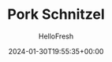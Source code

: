 ---
draft: true # Use this only for setting draft status
hidden: false # Use this to hide unwanted recipes
slug: # <post-title>
title: 'Pork Schnitzel'
description: "Coat pork in breadcrumbs and immediately become a mealtime MVP. Crispy pork is pretty much perfect in any form, but this isn’t your run-of-the-mill schnitzel. To amp up flavor, we’ve added lemon zest and garlic powder to our breadcrumb mixture, then drizzled the crispy pork chops with our new favorite condiment: creamy honey mustard sauce. Speaking of, we’re serving up sides of roasted potatoes and carrots for extra dipping, but if you broke out the spoon to scrape up leftover sauce, we wouldn’t judge."
image: https://img.hellofresh.com/f_auto,fl_lossy,q_auto,w_1200/hellofresh_s3/image/64107fa739e88291d401fbe7-70da8910.jpg
date: 2024-01-30T19:55:35+00:00
author: HelloFresh

tags: []
categories: "main course"
cuisines: "Eastern European"
allergens: ['Eggs', 'Wheat', 'Milk']

calories: 860
preptime: ['35 minutes', '10 minutes']
cooktime: # 180 = 3 Hours | In minutes
totaltime: PT35M
servings: 2

links:
  - description: "Coat pork in breadcrumbs and immediately become a mealtime MVP. Crispy pork is pretty much perfect in any form, but this isn’t your run-of-the-mill schnitzel. To amp up flavor, we’ve added lemon zest and garlic powder to our breadcrumb mixture, then drizzled the crispy pork chops with our new favorite condiment: creamy honey mustard sauce. Speaking of, we’re serving up sides of roasted potatoes and carrots for extra dipping, but if you broke out the spoon to scrape up leftover sauce, we wouldn’t judge."
    website: https://www.hellofresh.com/recipes/pork-schnitzel-65b17561a33a91ae6a3f9027
    image: https://img.hellofresh.com/f_auto,fl_lossy,q_auto,w_1200/hellofresh_s3/image/64107fa739e88291d401fbe7-70da8910.jpg
 
weight: # 1 | You can add weight to some posts to override the default sorting (date descending)

comments: false # Keep False

ingredients: ['12 ounce Carrots', '12 ounce Potatoes', '1 unit Lemon', '2 tablespoon Mayonnaise', '2 teaspoon Honey', '2 teaspoon Dijon Mustard', '1 tablespoon Fry Seasoning', '½ cup Panko Breadcrumbs', '1 teaspoon Garlic Powder', '1.5 tablespoon Sour Cream', '10 ounce Pork Chops', '2 teaspoon Cooking Oil', ' Salt', ' Pepper']

instructionTitles: ['Prep & Make Sauce', 'Roast Veggies', 'Mix Panko', 'Coat Pork', 'Make Schnitzel', 'Serve']
instructions: ['• Adjust rack to top position (top and middle positions for 4 servings) and preheat oven to 425 degrees. Wash and dry produce. • Trim, peel, and cut carrots on a diagonal into ½-inch-thick pieces. Cut potatoes into ½-inch-thick wedges. Zest and quarter lemon. • In a small bowl, combine mayonnaise, honey, and mustard; set aside.', '• Toss carrots on one side of a baking sheet with a drizzle of oil, salt, and pepper. Toss potatoes on empty side with a drizzle of oil, Fry Seasoning, salt, and pepper. (For 4 servings, use 2 sheets; roast potatoes on top rack and carrots on middle rack.) • Roast on top rack until veggies are browned and tender, 20-25 minutes.', '• Meanwhile, place panko, lemon zest, and garlic powder in a large zip-close bag. Season with salt (we used 1 tsp; 2 tsp for 4 servings) and pepper.', '• Pat pork* dry with paper towels. • Place sour cream in a medium bowl; add pork and turn to coat. • Place coated pork in bag with panko mixture and seal to close. Shake until pork is evenly coated. TIP: You may need to move pork chops around in bag, pressing with your hands, to spread out panko and make it stick.', '• Heat a ¼-inch layer of oil in a large, heavy-bottomed pan over medium-high heat. Once oil is hot enough that a pinch of panko sizzles when added to pan, add pork. TIP: Depending on the size of your pan, you may need to work in batches. • Cook until panko is golden and pork is cooked through, 3-5 minutes per side. TIP: For thicker pork chops, cook 1-2 minutes more. • Transfer to a paper-towel-lined plate.', '• Divide pork, potatoes, and carrots between plates. Serve with lemon wedges on the side and creamy mustard sauce for dipping or drizzling. Pork is fully cooked when internal temperature reaches 145°.']
---